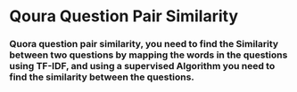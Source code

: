 # Qoura Question Pair Similarity

### Quora question pair similarity, you need to find the Similarity between two questions by mapping the words in the questions using TF-IDF, and using a supervised Algorithm you need to find the similarity between the questions.
